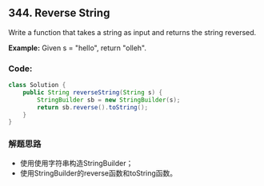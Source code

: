 ## 344. Reverse String

Write a function that takes a string as input and returns the string reversed.

**Example:**
Given s = "hello", return "olleh".

### Code:

```java
class Solution {
    public String reverseString(String s) {
        StringBuilder sb = new StringBuilder(s);
        return sb.reverse().toString();
    }
}
```

### 解题思路
* 使用使用字符串构造StringBuilder；
* 使用StringBuilder的reverse函数和toString函数。

